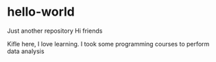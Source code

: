 # hello-world
Just another repository
Hi friends

Kifle here, I love learning. 
I took some programming courses to perform data analysis
